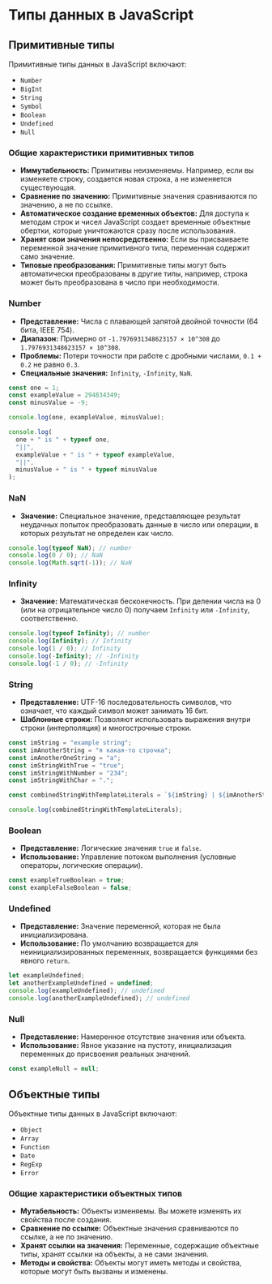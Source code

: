 # Типы данных в JavaScript

## Примитивные типы

Примитивные типы данных в JavaScript включают:

- `Number`
- `BigInt`
- `String`
- `Symbol`
- `Boolean`
- `Undefined`
- `Null`

### Общие характеристики примитивных типов

- **Иммутабельность:** Примитивы неизменяемы. Например, если вы изменяете строку, создается новая строка, а не изменяется существующая.
- **Сравнение по значению:** Примитивные значения сравниваются по значению, а не по ссылке.
- **Автоматическое создание временных объектов:** Для доступа к методам строк и чисел JavaScript создает временные объектные обертки, которые уничтожаются сразу после использования.
- **Хранят свои значения непосредственно:** Если вы присваиваете переменной значение примитивного типа, переменная содержит само значение.
- **Типовые преобразования:** Примитивные типы могут быть автоматически преобразованы в другие типы, например, строка может быть преобразована в число при необходимости.

### Number

- **Представление:** Числа с плавающей запятой двойной точности (64 бита, IEEE 754).
- **Диапазон:** Примерно от `-1.7976931348623157 × 10^308` до `1.7976931348623157 × 10^308`.
- **Проблемы:** Потери точности при работе с дробными числами, `0.1 + 0.2` не равно `0.3`.
- **Специальные значения:** `Infinity`, `-Infinity`, `NaN`.

```javascript
const one = 1;
const exampleValue = 294834349;
const minusValue = -9;

console.log(one, exampleValue, minusValue);

console.log(
  one + " is " + typeof one,
  "||",
  exampleValue + " is " + typeof exampleValue,
  "||",
  minusValue + " is " + typeof minusValue
);
```

### NaN

- **Значение:** Специальное значение, представляющее результат неудачных попыток преобразовать данные в число или операции, в которых результат не определен как число.

```javascript
console.log(typeof NaN); // number
console.log(0 / 0); // NaN
console.log(Math.sqrt(-1)); // NaN
```

### Infinity

- **Значение:** Математическая бесконечность. При делении числа на 0 (или на отрицательное число 0) получаем `Infinity` или `-Infinity`, соответственно.

```javascript
console.log(typeof Infinity); // number
console.log(Infinity); // Infinity
console.log(1 / 0); // Infinity
console.log(-Infinity); // -Infinity
console.log(-1 / 0); // -Infinity
```

### String

- **Представление:** UTF-16 последовательность символов, что означает, что каждый символ может занимать 16 бит.
- **Шаблонные строки:** Позволяют использовать выражения внутри строки (интерполяция) и многострочные строки.

```javascript
const imString = "example string";
const imAnotherString = "я какая-то строчка";
const imAnotherOneString = "а";
const imStringWithTrue = "true";
const imStringWithNumber = "234";
const imStringWithChar = ".";

const combinedStringWithTemplateLiterals = `${imString} | ${imAnotherString} | ${imAnotherOneString} | ${imStringWithTrue} | ${imStringWithNumber} | ${imStringWithChar}`;

console.log(combinedStringWithTemplateLiterals);
```

### Boolean

- **Представление:** Логические значения `true` и `false`.
- **Использование:** Управление потоком выполнения (условные операторы, логические операции).

```javascript
const exampleTrueBoolean = true;
const exampleFalseBoolean = false;
```

### Undefined

- **Представление:** Значение переменной, которая не была инициализирована.
- **Использование:** По умолчанию возвращается для неинициализированных переменных, возвращается функциями без явного `return`.

```javascript
let exampleUndefined;
let anotherExampleUndefined = undefined;
console.log(exampleUndefined); // undefined
console.log(anotherExampleUndefined); // undefined

```

### Null

- **Представление:** Намеренное отсутствие значения или объекта.
- **Использование:** Явное указание на пустоту, инициализация переменных до присвоения реальных значений.

```javascript
const exampleNull = null;
```

## Объектные типы

Объектные типы данных в JavaScript включают:

- `Object`
- `Array`
- `Function`
- `Date`
- `RegExp`
- `Error`

### Общие характеристики объектных типов

- **Мутабельность:** Объекты изменяемы. Вы можете изменять их свойства после создания.
- **Сравнение по ссылке:** Объектные значения сравниваются по ссылке, а не по значению.
- **Хранят ссылки на значения:** Переменные, содержащие объектные типы, хранят ссылки на объекты, а не сами значения.
- **Методы и свойства:** Объекты могут иметь методы и свойства, которые могут быть вызваны и изменены.
